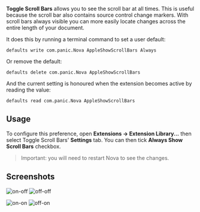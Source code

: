 **Toggle Scroll Bars** allows you to see the scroll bar at all times. This is useful because the scroll bar also contains source control change markers. With scroll bars always visible you can more easily locate changes across the entire length of your document.

It does this by running a terminal command to set a user default:

`defaults write com.panic.Nova AppleShowScrollBars Always`

Or remove the default:

`defaults delete com.panic.Nova AppleShowScrollBars`

And the current setting is honoured when the extension becomes active by reading the value:

`defaults read com.panic.Nova AppleShowScrollBars`

## Usage

To configure this preference, open **Extensions → Extension Library...** then select Toggle Scroll Bars' **Settings** tab. You can then tick **Always Show Scroll Bars** checkbox.

> Important: you will need to restart Nova to see the changes.

## Screenshots

![on-off](https://raw.githubusercontent.com/gingerbeardman/Toggle-Scroll-Bars/refs/heads/main/scrollbars-on-minimap-off.png) ![off-off](https://raw.githubusercontent.com/gingerbeardman/Toggle-Scroll-Bars/refs/heads/main/scrollbars-off-minimap-off.png) 

![on-on](https://raw.githubusercontent.com/gingerbeardman/Toggle-Scroll-Bars/refs/heads/main/scrollbars-on-minimap-on.png) ![off-on](https://raw.githubusercontent.com/gingerbeardman/Toggle-Scroll-Bars/refs/heads/main/scrollbars-off-minimap-on.png)
